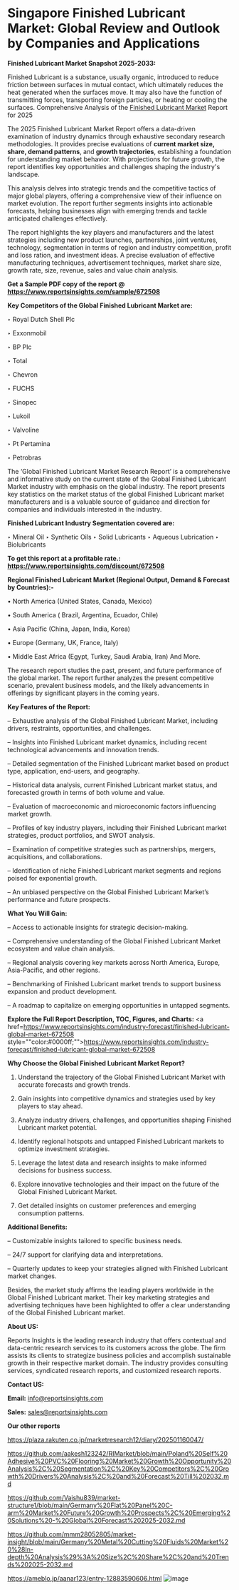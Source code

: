 # Singapore Finished Lubricant Market: Global Review and Outlook by Companies and Applications

<strong>Finished Lubricant Market Snapshot 2025-2033:</strong>

Finished Lubricant is a substance, usually organic, introduced to reduce friction between surfaces in mutual contact, which ultimately reduces the heat generated when the surfaces move. It may also have the function of transmitting forces, transporting foreign particles, or heating or cooling the surfaces. Comprehensive Analysis of the <a href=https://www.reportsinsights.com/sample/672508>Finished Lubricant Market</a> Report for 2025

The 2025 Finished Lubricant Market Report offers a data-driven examination of industry dynamics through exhaustive secondary research methodologies. It provides precise evaluations of <strong>current market size, share, demand patterns</strong>, and <strong>growth trajectories</strong>, establishing a foundation for understanding market behavior. With projections for future growth, the report identifies key opportunities and challenges shaping the industry's landscape.

This analysis delves into strategic trends and the competitive tactics of major global players, offering a comprehensive view of their influence on market evolution. The report further segments insights into actionable forecasts, helping businesses align with emerging trends and tackle anticipated challenges effectively.

The report highlights the key players and manufacturers and the latest strategies including new product launches, partnerships, joint ventures, technology, segmentation in terms of region and industry competition, profit and loss ration, and investment ideas. A precise evaluation of effective manufacturing techniques, advertisement techniques, market share size, growth rate, size, revenue, sales and value chain analysis.

<strong>Get a Sample PDF copy of the report @ <a href=https://www.reportsinsights.com/sample/672508 style=color:#0000ff;>https://www.reportsinsights.com/sample/672508</a></strong>

<strong>Key Competitors of the Global Finished Lubricant Market are:</strong>

‣ Royal Dutch Shell Plc

‣ Exxonmobil

‣ BP Plc

‣ Total

‣ Chevron

‣ FUCHS

‣ Sinopec

‣ Lukoil

‣ Valvoline

‣ Pt Pertamina

‣ Petrobras

The ‘Global Finished Lubricant Market Research Report’ is a comprehensive and informative study on the current state of the Global Finished Lubricant Market industry with emphasis on the global industry. The report presents key statistics on the market status of the global Finished Lubricant market manufacturers and is a valuable source of guidance and direction for companies and individuals interested in the industry.

<strong>Finished Lubricant Industry Segmentation covered are:</strong>

‣ Mineral Oil
‣ Synthetic Oils
‣ Solid Lubricants
‣ Aqueous Lubrication
‣ Biolubricants

<strong>To get this report at a profitable rate.: <a href=https://www.reportsinsights.com/discount/672508 style=color:#0000ff;>https://www.reportsinsights.com/discount/672508</a></strong>

<strong>Regional Finished Lubricant Market (Regional Output, Demand &amp; Forecast by Countries):-</strong>

• North America (United States, Canada, Mexico)

• South America ( Brazil, Argentina, Ecuador, Chile)

• Asia Pacific (China, Japan, India, Korea)

• Europe (Germany, UK, France, Italy)

• Middle East Africa (Egypt, Turkey, Saudi Arabia, Iran) And More.

The research report studies the past, present, and future performance of the global market. The report further analyzes the present competitive scenario, prevalent business models, and the likely advancements in offerings by significant players in the coming years.

<strong>Key Features of the Report:</strong>

– Exhaustive analysis of the Global Finished Lubricant Market, including drivers, restraints, opportunities, and challenges.

– Insights into Finished Lubricant market dynamics, including recent technological advancements and innovation trends.

– Detailed segmentation of the Finished Lubricant market based on product type, application, end-users, and geography.

– Historical data analysis, current Finished Lubricant market status, and forecasted growth in terms of both volume and value.

– Evaluation of macroeconomic and microeconomic factors influencing market growth.

– Profiles of key industry players, including their Finished Lubricant market strategies, product portfolios, and SWOT analysis.

– Examination of competitive strategies such as partnerships, mergers, acquisitions, and collaborations.

– Identification of niche Finished Lubricant market segments and regions poised for exponential growth.

– An unbiased perspective on the Global Finished Lubricant Market’s performance and future prospects.

<strong>What You Will Gain:</strong>

– Access to actionable insights for strategic decision-making.

– Comprehensive understanding of the Global Finished Lubricant Market ecosystem and value chain analysis.

– Regional analysis covering key markets across North America, Europe, Asia-Pacific, and other regions.

– Benchmarking of Finished Lubricant market trends to support business expansion and product development.

– A roadmap to capitalize on emerging opportunities in untapped segments.

<strong>Explore the Full Report Description, TOC, Figures, and Charts:</strong>
<a href=https://www.reportsinsights.com/industry-forecast/finished-lubricant-global-market-672508 style=""color:#0000ff;"">https://www.reportsinsights.com/industry-forecast/finished-lubricant-global-market-672508</a>

<strong>Why Choose the Global Finished Lubricant Market Report?</strong>

1. Understand the trajectory of the Global Finished Lubricant Market with accurate forecasts and growth trends.

2. Gain insights into competitive dynamics and strategies used by key players to stay ahead.

3. Analyze industry drivers, challenges, and opportunities shaping Finished Lubricant market potential.

4. Identify regional hotspots and untapped Finished Lubricant markets to optimize investment strategies.

5. Leverage the latest data and research insights to make informed decisions for business success.

6. Explore innovative technologies and their impact on the future of the Global Finished Lubricant Market.

7. Get detailed insights on customer preferences and emerging consumption patterns.

<strong>Additional Benefits:</strong>

– Customizable insights tailored to specific business needs.

– 24/7 support for clarifying data and interpretations.

– Quarterly updates to keep your strategies aligned with Finished Lubricant market changes.

Besides, the market study affirms the leading players worldwide in the Global Finished Lubricant market. Their key marketing strategies and advertising techniques have been highlighted to offer a clear understanding of the Global Finished Lubricant market.

<strong><strong>About US</strong>:</strong>

Reports Insights is the leading research industry that offers contextual and data-centric research services to its customers across the globe. The firm assists its clients to strategize business policies and accomplish sustainable growth in their respective market domain. The industry provides consulting services, syndicated research reports, and customized research reports.

<strong>Contact US:</strong>

<p class=><b>Email:</b> <a href=mailto:info@reportsinsights.com>info@reportsinsights.com</a></p>
<p class=><b>Sales:</b> <a href=mailto:sales@reportsinsights.com>sales@reportsinsights.com</a></p>

<strong>Our other reports</strong>

<a href=https://plaza.rakuten.co.jp/marketresearch12/diary/202501160047/>https://plaza.rakuten.co.jp/marketresearch12/diary/202501160047/</a>

<a href=https://github.com/aakesh123242/RIMarket/blob/main/Poland%20Self%20Adhesive%20PVC%20Flooring%20Market%20Growth%20Opportunity%20Analysis%2C%20Segmentation%2C%20Key%20Competitors%2C%20Growth%20Drivers%20Analysis%2C%20and%20Forecast%20Till%202032.md>https://github.com/aakesh123242/RIMarket/blob/main/Poland%20Self%20Adhesive%20PVC%20Flooring%20Market%20Growth%20Opportunity%20Analysis%2C%20Segmentation%2C%20Key%20Competitors%2C%20Growth%20Drivers%20Analysis%2C%20and%20Forecast%20Till%202032.md</a>

<a href=https://github.com/Vaishu839/market-structure1/blob/main/Germany%20Flat%20Panel%20C-arm%20Market%20Future%20Growth%20Prospects%2C%20Emerging%20Solutions%20-%20Global%20Forecast%202025-2032.md>https://github.com/Vaishu839/market-structure1/blob/main/Germany%20Flat%20Panel%20C-arm%20Market%20Future%20Growth%20Prospects%2C%20Emerging%20Solutions%20-%20Global%20Forecast%202025-2032.md</a>

<a href=https://github.com/mmm28052805/market-insight/blob/main/Germany%20Metal%20Cutting%20Fluids%20Market%20%28In-depth%20Analysis%29%3A%20Size%2C%20Share%2C%20and%20Trends%202025-2032.md>https://github.com/mmm28052805/market-insight/blob/main/Germany%20Metal%20Cutting%20Fluids%20Market%20%28In-depth%20Analysis%29%3A%20Size%2C%20Share%2C%20and%20Trends%202025-2032.md</a>

<a href=https://ameblo.jp/aanar123/entry-12883590606.html>https://ameblo.jp/aanar123/entry-12883590606.html</a>
![image](https://github.com/user-attachments/assets/67510a8a-cb7d-49c7-8b94-3aca7fc42005)
